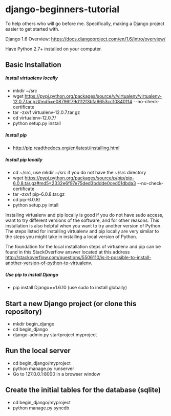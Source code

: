 django-beginners-tutorial
=========================

To help others who will go before me. Specifically, making a Django project easier to get started with.

Django 1.6 Overview: https://docs.djangoproject.com/en/1.6/intro/overview/

Have Python 2.7+ installed on your computer.

Basic Installation
------------------

##### Install virtualenv locally
* mkdir ~/src
* wget https://pypi.python.org/packages/source/v/virtualenv/virtualenv-12.0.7.tar.gz#md5=e08796f79d112f3bfa6653cc10840114 --no-check-certificate
* tar -zxvf virtualenv-12.0.7.tar.gz
* cd virtualenv-12.0.7/
* python setup.py install

##### Install pip
* http://pip.readthedocs.org/en/latest/installing.html

##### Install pip locally
* cd ~/src, use mkdir ~/src if you do not have the ~/src directory
* wget https://pypi.python.org/packages/source/p/pip/pip-6.0.8.tar.gz#md5=2332e6f97e75ded3bddde0ced01dbda3 --no-check-certificate
* tar -zxvf pip-6.0.8.tar.gz
* cd pip-6.0.8/
* python setup.py intall

Installing virtualenv and pip locally is good if you do not have sudo access, want to try different versions of the software, and for other reasons. This installation is also helpful when you want to try another version of Python. The steps listed for installing virtualenv and pip locally are very similar to the steps you might take in installing a local version of Python.

The foundation for the local installation steps of virtualenv and pip can be found in this StackOverflow answer located at this address http://stackoverflow.com/questions/5506110/is-it-possible-to-install-another-version-of-python-to-virtualenv.

##### Use pip to install Django
* pip install Django==1.6.10 (use sudo to install globally)

Start a new Django project (or clone this repository)
-----------------------------------------------------

* mkdir begin_django
* cd begin_django
* django-admin.py startproject myproject

Run the local server
--------------------

* cd begin_django/myproject
* python manage.py runserver
* Go to 127.0.0.1:8000 in a browser window

Create the initial tables for the database (sqlite)
---------------------------------------------------

* cd begin_django/myproject
* python manage.py syncdb
